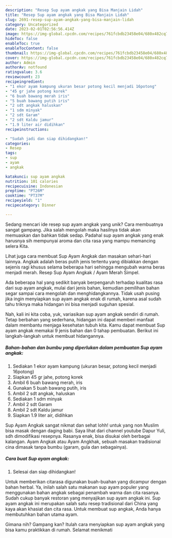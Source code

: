 ```yaml
---
description: "Resep Sup ayam angkak yang Bisa Manjain Lidah"
title: "Resep Sup ayam angkak yang Bisa Manjain Lidah"
slug: 2691-resep-sup-ayam-angkak-yang-bisa-manjain-lidah
category: Uncategorized
date: 2023-02-01T02:56:56.414Z
image: https://img-global.cpcdn.com/recipes/761fcbdb23458e04/680x482cq70/sup-ayam-angkak-foto-resep-utama.jpg
hideToc: false
enableToc: true
enableTocContent: false
thumbnail: https://img-global.cpcdn.com/recipes/761fcbdb23458e04/680x482cq70/sup-ayam-angkak-foto-resep-utama.jpg
cover: https://img-global.cpcdn.com/recipes/761fcbdb23458e04/680x482cq70/sup-ayam-angkak-foto-resep-utama.jpg
author: Admin
authorAv: notfound
ratingvalue: 3.6
reviewcount: 23
recipeingredient:
- "1 ekor ayam kampung ukuran besar potong kecil menjadi 16potong"
- "45 gr jahe potong korek"
- "6 buah bawang merah iris"
- "5 buah bawang putih iris"
- "2 sdt angkak haluskan"
- "1 sdm minyak"
- "2 sdt Garam"
- "2 sdt Kaldu jamur"
- "1.9 liter air didihkan"
recipeinstructions:

- "Sudah jadi dan siap dihidangkan!"
categories:
- Resep
tags:
- sup
- ayam
- angkak

katakunci: sup ayam angkak 
nutrition: 101 calories
recipecuisine: Indonesian
preptime: "PT26M"
cooktime: "PT37M"
recipeyield: "1"
recipecategory: Dinner

---
```





Sedang mencari ide resep sup ayam angkak yang unik? Cara membuatnya sangat gampang. Jika salah mengolah maka hasilnya tidak akan memuaskan dan bahkan tidak sedap. Padahal sup ayam angkak yang enak harusnya sih mempunyai aroma dan cita rasa yang mampu memancing selera Kita.





Lihat juga cara membuat Sup Ayam Angkak dan masakan sehari-hari lainnya. Angkak adalah beras putih jenis tertentu yang dibiakkan dengan sejenis ragi khusus selama beberapa hari sehingga mengubah warna beras menjadi merah. Resep Sup Ayam Angkak / Ayam Merah Simpel.

Ada beberapa hal yang sedikit banyak berpengaruh terhadap kualitas rasa dari sup ayam angkak, mulai dari jenis bahan, kemudian pemilihan bahan segar sampai cara mengolah dan menghidangkannya. Tidak usah pusing jika ingin menyiapkan sup ayam angkak enak di rumah, karena asal sudah tahu triknya maka hidangan ini bisa menjadi suguhan spesial.






Nah, kali ini kita coba, yuk, variasikan sup ayam angkak sendiri di rumah. Tetap berbahan yang sederhana, hidangan ini dapat memberi manfaat dalam membantu menjaga kesehatan tubuh kita. Kamu dapat membuat Sup ayam angkak memakai 9 jenis bahan dan 0 tahap pembuatan. Berikut ini langkah-langkah untuk membuat hidangannya.

<!--inarticleads1-->

##### Bahan-bahan dan bumbu yang diperlukan dalam pembuatan Sup ayam angkak:

1. Sediakan 1 ekor ayam kampung (ukuran besar, potong kecil menjadi 16potong)
1. Siapkan 45 gr jahe, potong korek
1. Ambil 6 buah bawang merah, iris
1. Gunakan 5 buah bawang putih, iris
1. Ambil 2 sdt angkak, haluskan
1. Sediakan 1 sdm minyak
1. Ambil 2 sdt Garam
1. Ambil 2 sdt Kaldu jamur
1. Siapkan 1.9 liter air, didihkan


Sup Ayam Angkak sangat nikmat dan sehat lohh! untuk yang non Muslim bisa masak dengan daging babi. Saya lihat dari channel youtube Dapur Yuli, sdh dimodifikasi resepnya. Rasanya enak, bisa disukai oleh berbagai kalangan. Ayam Angkak atau Ayam Angkhak, sebuah masakan tradisional cina dimasak tanpa bumbu (garam, gula dan sebagainya). 

<!--inarticleads2-->

##### Cara buat Sup ayam angkak:


1. Selesai dan siap dihidangkan!

Untuk memberikan citarasa digunakan buah-buahan yang dicampur dengan bahan herbal. Ya, inilah salah satu makanan sup ayam populer yang menggunakan bahan angkak sebagai penambah warna dan cita rasanya. Sudah cukup banyak restoran yang menyajikan sup ayam angkak ini. Sup ayam angkak ini merupakan salah satu resep tradisional dari China yang kaya akan khasiat dan cita rasa. Untuk membuat sup angkak, Anda hanya membutuhkan bahan utama ayam. 

Gimana nih? Gampang kan? Itulah cara menyiapkan sup ayam angkak yang bisa kamu praktikkan di rumah. Selamat menikmati
